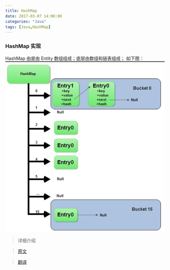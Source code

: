 ```yaml
---
title: HashMap
date: 2017-03-07 14:00:00
categories: "Java"
tags: [Java,HashMap]
---
```

### HashMap 实现
HashMap 由是由 Entity 数组组成；底层由数组和链表组成；
如下图：
![HashMap.png](https://raw.githubusercontent.com/liupx/img/master/hashMap.jpg)

> 详细介绍

> [原文](http://codehiker42.net/ "原文")

> [翻译](http://blog.csdn.net/c139352227/article/details/47861815 "翻译")